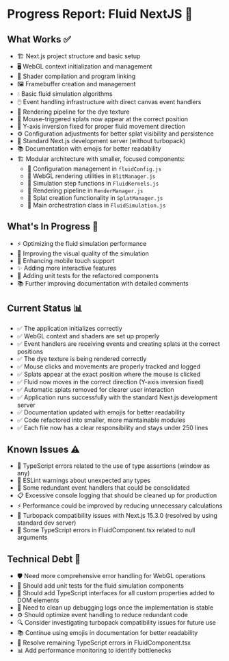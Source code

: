 # Progress Report: Fluid NextJS 🌊

## What Works ✅
- 🏗️ Next.js project structure and basic setup
- 🖥️ WebGL context initialization and management
- 🧩 Shader compilation and program linking
- 🖼️ Framebuffer creation and management
- 💧 Basic fluid simulation algorithms
- 🖱️ Event handling infrastructure with direct canvas event handlers
- 🎨 Rendering pipeline for the dye texture
- 🎯 Mouse-triggered splats now appear at the correct position
- 🔄 Y-axis inversion fixed for proper fluid movement direction
- ⚙️ Configuration adjustments for better splat visibility and persistence
- 🚀 Standard Next.js development server (without turbopack)
- 📚 Documentation with emojis for better readability
- 🏗️ Modular architecture with smaller, focused components:
  - 📁 Configuration management in `fluidConfig.js`
  - 📁 WebGL rendering utilities in `BlitManager.js`
  - 📁 Simulation step functions in `FluidKernels.js`
  - 📁 Rendering pipeline in `RenderManager.js`
  - 📁 Splat creation functionality in `SplatManager.js`
  - 📁 Main orchestration class in `FluidSimulation.js`

## What's In Progress 🔄
- ⚡ Optimizing the fluid simulation performance
- 🎨 Improving the visual quality of the simulation
- 📱 Enhancing mobile touch support
- ✨ Adding more interactive features
- 🧪 Adding unit tests for the refactored components
- 📚 Further improving documentation with detailed comments

## Current Status 📊
- ✅ The application initializes correctly
- ✅ WebGL context and shaders are set up properly
- ✅ Event handlers are receiving events and creating splats at the correct positions
- ✅ The dye texture is being rendered correctly
- ✅ Mouse clicks and movements are properly tracked and logged
- ✅ Splats appear at the exact position where the mouse is clicked
- ✅ Fluid now moves in the correct direction (Y-axis inversion fixed)
- ✅ Automatic splats removed for clearer user interaction
- ✅ Application runs successfully with the standard Next.js development server
- ✅ Documentation updated with emojis for better readability
- ✅ Code refactored into smaller, more maintainable modules
- ✅ Each file now has a clear responsibility and stays under 250 lines

## Known Issues ⚠️
- 🔴 TypeScript errors related to the use of type assertions (window as any)
- 🔶 ESLint warnings about unexpected any types
- 🔄 Some redundant event handlers that could be consolidated
- 📋 Excessive console logging that should be cleaned up for production
- ⚡ Performance could be improved by reducing unnecessary calculations
- 🚫 Turbopack compatibility issues with Next.js 15.3.0 (resolved by using standard dev server)
- 🔄 Some TypeScript errors in FluidComponent.tsx related to null arguments

## Technical Debt 🧹
- 🛡️ Need more comprehensive error handling for WebGL operations
- 🧪 Should add unit tests for the fluid simulation components
- 📝 Should add TypeScript interfaces for all custom properties added to DOM elements
- 🧹 Need to clean up debugging logs once the implementation is stable
- ⚙️ Should optimize event handling to reduce redundant code
- 🔍 Consider investigating turbopack compatibility issues for future use
- 📚 Continue using emojis in documentation for better readability
- 🔄 Resolve remaining TypeScript errors in FluidComponent.tsx
- 📊 Add performance monitoring to identify bottlenecks
